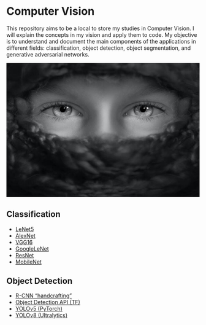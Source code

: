# Computer Vision

This repository aims to be a local to store my studies in Computer Vision. I will explain the concepts in my vision and apply them to code. My objective is to understand and document the main components of the applications in different fields: classification, object detection, object segmentation, and generative adversarial networks.

<p align="center">
<img src="src/vision.jpg">
</p>

## Classification

- [LeNet5](Classification/ClassicNetworks/LeNet5/)
- [AlexNet](Classification/ClassicNetworks/AlexNet/)
- [VGG16](Classification/ClassicNetworks/VGG16/)
- [GoogleLeNet](Classification/ClassicNetworks/GoogLeNet/)
- [ResNet](Classification/ClassicNetworks/ResNet/)
- [MobileNet](Classification/ClassicNetworks/MobileNet/)

## Object Detection

- [R-CNN “handcrafting”](ObjectDetection/R-CNN-Hand-Crafting/)
- [Object Detection API (TF)](ObjectDetection/Object-Detection-API-TF/)
- [YOLOv5 (PyTorch)](ObjectDetection/YOLOv5/)
- [YOLOv8 (Ultralytics)](ObjectDetection/YOLOv8/)
